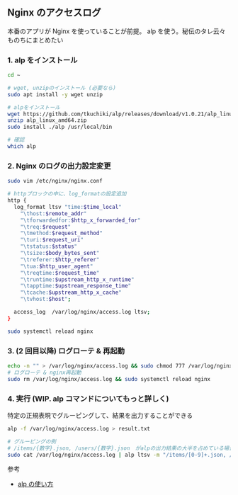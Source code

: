 ## Nginx のアクセスログ

本番のアプリが Nginx を使っていることが前提。
alp を使う。秘伝のタレ云々ものちにまとめたい

### 1. alp をインストール

```bash
cd ~

# wget, unzipのインストール (必要なら)
sudo apt install -y wget unzip

# alpをインストール
wget https://github.com/tkuchiki/alp/releases/download/v1.0.21/alp_linux_amd64.zip
unzip alp_linux_amd64.zip
sudo install ./alp /usr/local/bin

# 確認
which alp
```

### 2. Nginx のログの出力設定変更

```bash
sudo vim /etc/nginx/nginx.conf

# httpブロックの中に、log_formatの設定追加
http {
  log_format ltsv "time:$time_local"
    "\thost:$remote_addr"
    "\tforwardedfor:$http_x_forwarded_for"
    "\treq:$request"
    "\tmethod:$request_method"
    "\turi:$request_uri"
    "\tstatus:$status"
    "\tsize:$body_bytes_sent"
    "\treferer:$http_referer"
    "\tua:$http_user_agent"
    "\treqtime:$request_time"
    "\truntime:$upstream_http_x_runtime"
    "\tapptime:$upstream_response_time"
    "\tcache:$upstream_http_x_cache"
    "\tvhost:$host";

  access_log  /var/log/nginx/access.log ltsv;
}

sudo systemctl reload nginx
```

### 3. (2 回目以降) ログローテ & 再起動

```bash
echo -n "" > /var/log/nginx/access.log && sudo chmod 777 /var/log/nginx/access.log
# ログローテ & nginx再起動
sudo rm /var/log/nginx/access.log && sudo systemctl reload nginx
```

### 4. 実行 (WIP. alp コマンドについてもっと詳しく)

特定の正規表現でグルーピングして、結果を出力することができる

```bash
alp -f /var/log/nginx/access.log > result.txt

# グルーピングの例
# /items/{数字}.json, /users/{数字}.json　がalpの出力結果の大半を占めている場合は、正規表現使ってグルーピングしてあげると見やすくなる
sudo cat /var/log/nginx/access.log | alp ltsv -m "/items/[0-9]+.json, /users/[0-9]+.json" --sort=sum --reverse
```

参考

- [alp の使い方](https://zenn.dev/tkuchiki/articles/how-to-use-alp)
